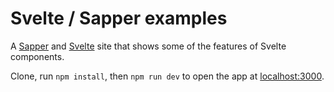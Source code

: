 # Svelte / Sapper examples

A [Sapper](https://sapper.svelte.dev/) and [Svelte](https://svelte.dev/) site that shows some of the features of Svelte components.

Clone, run `npm install`, then `npm run dev` to open the app at [localhost:3000](http://localhost:3000).
